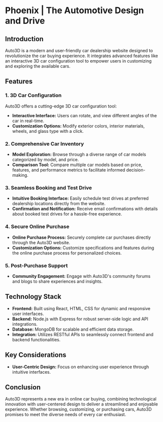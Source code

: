 # Phoenix | The Automotive Design and Drive

## Introduction
Auto3D is a modern and user-friendly car dealership website designed to revolutionize the car buying experience. It integrates advanced features like an interactive 3D car configuration tool to empower users in customizing and exploring the available cars.

## Features
### 1. 3D Car Configuration
Auto3D offers a cutting-edge 3D car configuration tool:
- **Interactive Interface:** Users can rotate, and view different angles of the car in real-time.
- **Customization Options:** Modify exterior colors, interior materials, wheels, and glass type with a click.

### 2. Comprehensive Car Inventory
- **Model Exploration:** Browse through a diverse range of car models categorized by model, and price.
- **Comparison Tool:** Compare multiple car models based on price, features, and performance metrics to facilitate informed decision-making.

### 3. Seamless Booking and Test Drive
- **Intuitive Booking Interface:** Easily schedule test drives at preferred dealership locations directly from the website.
- **Confirmation and Notification:** Receive email confirmations with details about booked test drives for a hassle-free experience.

### 4. Secure Online Purchase
- **Online Purchase Process:** Securely complete car purchases directly through the Auto3D website.
- **Customization Options:** Customize specifications and features during the online purchase process for personalized choices.

### 5. Post-Purchase Support
- **Community Engagement:** Engage with Auto3D's community forums and blogs to share experiences and insights.

## Technology Stack
- **Frontend:** Built using React, HTML, CSS for dynamic and responsive user interfaces.
- **Backend:** Node.js with Express for robust server-side logic and API integrations.
- **Database:** MongoDB for scalable and efficient data storage.
- **Integration:** Utilizes RESTful APIs to seamlessly connect frontend and backend functionalities.

## Key Considerations
- **User-Centric Design:** Focus on enhancing user experience through intuitive interfaces.

## Conclusion
Auto3D represents a new era in online car buying, combining technological innovation with user-centered design to deliver a streamlined and enjoyable experience. Whether browsing, customizing, or purchasing cars, Auto3D promises to meet the diverse needs of every car enthusiast.


